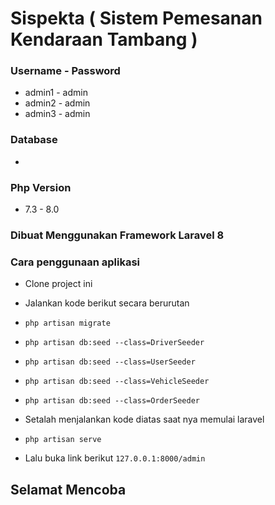 # Sispekta ( Sistem Pemesanan Kendaraan Tambang )

### Username - Password
- admin1 - admin
- admin2 - admin
- admin3 - admin

### Database
-

### Php Version
- 7.3 - 8.0

### Dibuat Menggunakan Framework Laravel 8

### Cara penggunaan aplikasi
- Clone project ini
- Jalankan kode berikut secara berurutan
- `php artisan migrate`
- `php artisan db:seed --class=DriverSeeder`
- `php artisan db:seed --class=UserSeeder`
- `php artisan db:seed --class=VehicleSeeder`
- `php artisan db:seed --class=OrderSeeder`

- Setalah menjalankan kode diatas saat nya memulai laravel
- `php artisan serve`
- Lalu buka link berikut `127.0.0.1:8000/admin`

## Selamat Mencoba
